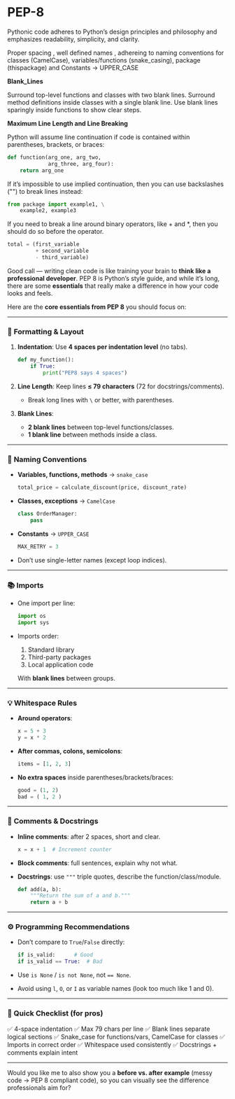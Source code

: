 # PEP-8

Pythonic code adheres to Python’s design principles and philosophy and emphasizes readability, simplicity, and clarity.

Proper spacing , well defined names , adhereing to naming conventions for classes (CamelCase), variables/functions (snake_casing), package (thispackage) and Constants → UPPER_CASE

**Blank_Lines**

Surround top-level functions and classes with two blank lines.
Surround method definitions inside classes with a single blank line.
Use blank lines sparingly inside functions to show clear steps.

**Maximum Line Length and Line Breaking**

Python will assume line continuation if code is contained within parentheses, brackets, or braces:

```python
def function(arg_one, arg_two,
             arg_three, arg_four):
    return arg_one
```

If it’s impossible to use implied continuation, then you can use backslashes ("\") to break lines instead:

```python
from package import example1, \
    example2, example3
```

If you need to break a line around binary operators, like + and \*, then you should do so before the operator.

```python
total = (first_variable
         + second_variable
         - third_variable)
```

Good call — writing clean code is like training your brain to **think like a professional developer**. PEP 8 is Python’s style guide, and while it’s long, there are some **essentials** that really make a difference in how your code looks and feels.

Here are the **core essentials from PEP 8** you should focus on:

---

### 📝 **Formatting & Layout**

1. **Indentation**: Use **4 spaces per indentation level** (no tabs).

   ```python
   def my_function():
       if True:
           print("PEP8 says 4 spaces")
   ```

2. **Line Length**: Keep lines **≤ 79 characters** (72 for docstrings/comments).

   - Break long lines with `\` or better, with parentheses.

3. **Blank Lines**:

   - **2 blank lines** between top-level functions/classes.
   - **1 blank line** between methods inside a class.

---

### 🧩 **Naming Conventions**

- **Variables, functions, methods** → `snake_case`

  ```python
  total_price = calculate_discount(price, discount_rate)
  ```

- **Classes, exceptions** → `CamelCase`

  ```python
  class OrderManager:
      pass
  ```

- **Constants** → `UPPER_CASE`

  ```python
  MAX_RETRY = 3
  ```

- Don’t use single-letter names (except loop indices).

---

### 📚 **Imports**

- One import per line:

  ```python
  import os
  import sys
  ```

- Imports order:

  1. Standard library
  2. Third-party packages
  3. Local application code

  With **blank lines** between groups.

---

### 💡 **Whitespace Rules**

- **Around operators**:

  ```python
  x = 5 + 3
  y = x * 2
  ```

- **After commas, colons, semicolons**:

  ```python
  items = [1, 2, 3]
  ```

- **No extra spaces** inside parentheses/brackets/braces:

  ```python
  good = (1, 2)
  bad = ( 1, 2 )
  ```

---

### 🔎 **Comments & Docstrings**

- **Inline comments**: after 2 spaces, short and clear.

  ```python
  x = x + 1  # Increment counter
  ```

- **Block comments**: full sentences, explain why not what.
- **Docstrings**: use `"""` triple quotes, describe the function/class/module.

  ```python
  def add(a, b):
      """Return the sum of a and b."""
      return a + b
  ```

---

### ⚙️ **Programming Recommendations**

- Don’t compare to `True`/`False` directly:

  ```python
  if is_valid:      # Good
  if is_valid == True:  # Bad
  ```

- Use `is None` / `is not None`, not `== None`.
- Avoid using `l`, `O`, or `I` as variable names (look too much like 1 and 0).

---

### 🚀 Quick Checklist (for pros)

✅ 4-space indentation
✅ Max 79 chars per line
✅ Blank lines separate logical sections
✅ Snake_case for functions/vars, CamelCase for classes
✅ Imports in correct order
✅ Whitespace used consistently
✅ Docstrings + comments explain intent

---

Would you like me to also show you a **before vs. after example** (messy code → PEP 8 compliant code), so you can visually see the difference professionals aim for?
